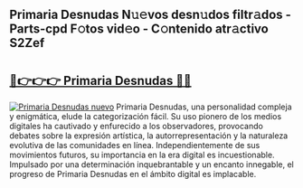 ## Primaria Desnudas N𝚞𝚎vos desn𝚞dos filtr𝚊dos - Parts-cpd F𝚘tos vid𝚎o - C𝚘ntenido atr𝚊ctivo S2Zef

# <h2><a href="http://mbb4do8.tromn.icu/?c=Primaria+Desnudas">🔗👉👉👉 Primaria Desnudas 🔗🔗</a></h2>

[![Primaria Desnudas nuevo](https://i.imgur.com/pEAQMta.gif)](http://mbb4do8.tromn.icu/?c=Primaria+Desnudas)
Primaria Desnudas, una personalidad compleja y enigmática, elude la categorización fácil. Su uso pionero de los medios digitales ha cautivado y enfurecido a los observadores, provocando debates sobre la expresión artística, la autorrepresentación y la naturaleza evolutiva de las comunidades en línea. Independientemente de sus movimientos futuros, su importancia en la era digital es incuestionable. Impulsado por una determinación inquebrantable y un encanto innegable, el progreso de Primaria Desnudas en el ámbito digital es implacable.

